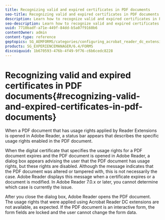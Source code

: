 ```yaml
---
title: Recognizing valid and expired certificates in PDF documents
seo-title: Recognizing valid and expired certificates in PDF documents
description: Learn how to recognize valid and expired certificates in PDF documents.
seo-description: Learn how to recognize valid and expired certificates in PDF documents.
uuid: 7710badf-a71e-449f-84dd-b5a07f9160b6
contentOwner: admin
content-type: reference
geptopics: SG_AEMFORMS/categories/configuring_acrobat_reader_dc_extensions
products: SG_EXPERIENCEMANAGER/6.4/FORMS
discoiquuid: 1b670593-476b-4f49-9f76-c6b6cedc8228
---
```


# Recognizing valid and expired certificates in PDF documents{#recognizing-valid-and-expired-certificates-in-pdf-documents}

When a PDF document that has usage rights applied by Reader Extensions is opened in Adobe Reader, a status bar appears that describes the specific usage rights enabled in the PDF document.

When the digital certificate that specifies the usage rights for a PDF document expires and the PDF document is opened in Adobe Reader, a dialog box appears advising the user that the PDF document has usage rights, but these rights are disabled. Although the message indicates that the PDF document was altered or tampered with, this is not necessarily the case. Adobe Reader displays this message when a certificate expires or a document is modified. In Adobe Reader 7.0.x or later, you cannot determine which case is currently the issue.

After you close the dialog box, Adobe Reader opens the PDF document. The usage rights that were applied using Acrobat Reader DC extensions are not available, as expected. If the PDF document is an interactive form, the form fields are locked and the user cannot change the form data.
